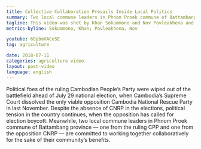 ```yaml
---
title: Collective Collaboration Prevails Inside Local Politics
summary: Two local commune leaders in Phnom Proek commune of Battambang province — one from the ruling CPP and one from the opposition CNRP — are committed to working together collaboratively for the sake of their community’s benefits.
tagline: This video was shot by Khan Sokummono and Nov Povleakhena and produced by Say Mony.
metrics-byline: Sokummono, Khan; Povleakhena, Nov

youtube: 6DpbmXACeSE
tag: agriculture

date: 2018-07-11
categories: agriculture video
layout: post-video
language: english
---
```


Political foes of the ruling Cambodian People’s Party were wiped out of the battlefield ahead of July 29 national election, when Cambodia’s Supreme Court dissolved the only viable opposition Cambodia National Rescue Party in last November. Despite the absence of CNRP in the elections, political tension in the country continues, when the opposition has called for election boycott. Meanwhile, two local commune leaders in Phnom Proek commune of Battambang province — one from the ruling CPP and one from the opposition CNRP — are committed to working together collaboratively for the sake of their community’s benefits.